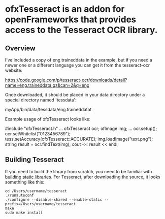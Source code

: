 # ofxTesseract is an addon for openFrameworks that provides access to the Tesseract OCR library.

## Overview

I've included a copy of eng.traineddata in the example, but if you need a newer one or a different language you can get it from the tesseract-ocr website:

https://code.google.com/p/tesseract-ocr/downloads/detail?name=eng.traineddata.gz&can=2&q=eng

Once downloaded, it should be placed in your data directory under a special directory named 'tessdata':

myApp/bin/data/tessdata/eng.traineddatat

Example usage of ofxTesseract looks like:

#include "ofxTesseract.h"
...
ofxTesseract ocr;
ofImage img;
...
ocr.setup();
ocr.setWhitelist("0123456789");
tess.setAccuracy(ofxTesseract::ACCURATE);
img.loadImage("text.png");
string result = ocr.findText(img);
cout << result << endl;

## Building Tesseract

If you need to build the library from scratch, you need to be familiar with [building static libraries](http://thecoredump.org/2004/02/building-a-gnu-autoconf-static-library/). For Tesseract, after downloading the source, it looks something like this:

	cd /Users/username/tesseract
	./runautoconf
	./configure --disable-shared --enable-static --prefix=/Users/username/tesseract
	make
	sudo make install